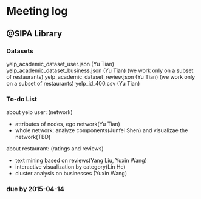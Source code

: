 # Meeting log
## @SIPA Library


### Datasets
yelp_academic_dataset_user.json (Yu Tian)
yelp_academic_dataset_business.json (Yu Tian) (we work only on a subset of restaurants)
yelp_academic_dataset_review.json (Yu Tian) (we work only on a subset of restaurants)
yelp_id_400.csv (Yu Tian)


### To-do List

about yelp user: (network)
* attributes of nodes, ego network(Yu Tian)
* whole network: analyze components(Junfei Shen) and visualizae the network(TBD)

about restaurant: (ratings and reviews)
* text mining based on reviews(Yang Liu, Yuxin Wang)
* interactive visualization by category(Lin He)
* cluster analysis on businesses (Yuxin Wang)


### due by 2015-04-14
